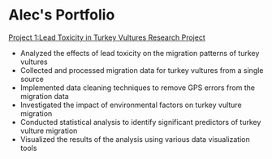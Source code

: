# **Alec's Portfolio**

[Project 1:Lead Toxicity in Turkey Vultures Research Project](https://github.com/aiskenderian/Lead-Toxicity-Effects-on-Turkey-Vulture-Migration-Research-Project)

* Analyzed the effects of lead toxicity on the migration patterns of turkey vultures
* Collected and processed migration data for turkey vultures from a single source
* Implemented data cleaning techniques to remove GPS errors from the migration data
* Investigated the impact of environmental factors on turkey vulture migration
* Conducted statistical analysis to identify significant predictors of turkey vulture migration
* Visualized the results of the analysis using various data visualization tools
